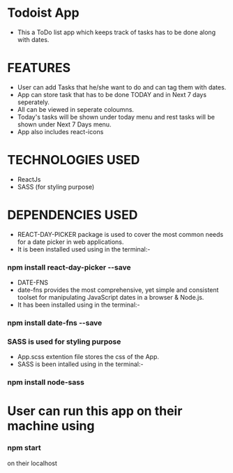 # Todoist App
- This a ToDo list app which keeps track of tasks has to be done along with dates.


# FEATURES 
-  User can add Tasks that he/she want to do and can tag them with dates. 
-  App can store task that has to be done TODAY and in Next 7 days seperately.
-  All can be viewed in seperate coloumns.
-   Today's tasks will be shown under today menu and rest tasks will be shown under Next 7 Days menu.
-   App also includes react-icons

# TECHNOLOGIES USED
- ReactJs
- SASS (for styling purpose)

# DEPENDENCIES USED
- REACT-DAY-PICKER package is used to cover the most common needs for a date picker in web applications.
- It is been installed used using in the terminal:- 
###  npm install react-day-picker --save

- DATE-FNS
- date-fns provides the most comprehensive, yet simple and consistent toolset for manipulating JavaScript dates in a browser & Node.js.
- It has been installed using in the terminal:-
### npm install date-fns --save

### SASS is used for styling purpose 
- App.scss extention file stores the css of the App.
- SASS is been intalled using in the terminal:- 
### npm install node-sass  

# User can run this app on their machine using 
### npm start 
on their localhost


